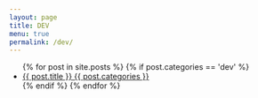 ```yaml
---
layout: page
title: DEV
menu: true
permalink: /dev/
---
```


<ul>
    {% for post in site.posts %}
        {% if post.categories == 'dev' %}
            <li>
                <a href="{{ post.url }}">{{ post.title }} {{ post.categories }} </a>
            </li>
        {% endif %}
    {% endfor %}
</ul>

